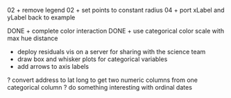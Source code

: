 02 + remove legend
02 + set points to constant radius
04 + port xLabel and yLabel back to example

DONE + complete color interaction
DONE + use categorical color scale with max hue distance
+ deploy residuals vis on a server for sharing with the science team
+ draw box and whisker plots for categorical variables
+ add arrows to axis labels


? convert address to lat long to get two numeric columns from one categorical column
? do something interesting with ordinal dates